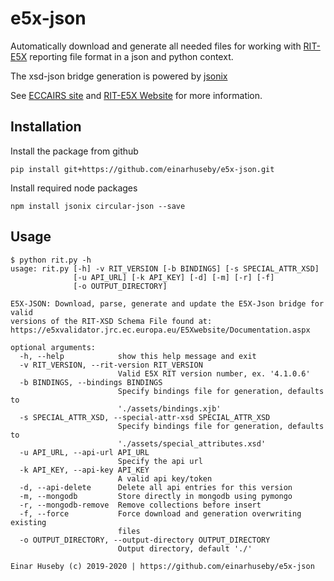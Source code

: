 # e5x-json
Automatically download and generate all needed files for working with [RIT-E5X](http://e5xvalidator.jrc.ec.europa.eu) reporting file format in a json  and python context.

The xsd-json bridge generation is powered by [jsonix](https://github.com/highsource/jsonix)

See [ECCAIRS site](https://eccairsportal.jrc.ec.europa.eu) and [RIT-E5X Website](https://e5xvalidator.jrc.ec.europa.eu) for more information.
## Installation

Install the package from github
```
pip install git+https://github.com/einarhuseby/e5x-json.git
```

Install required node packages
```
npm install jsonix circular-json --save
```

## Usage
```
$ python rit.py -h
usage: rit.py [-h] -v RIT_VERSION [-b BINDINGS] [-s SPECIAL_ATTR_XSD]
              [-u API_URL] [-k API_KEY] [-d] [-m] [-r] [-f]
              [-o OUTPUT_DIRECTORY]

E5X-JSON: Download, parse, generate and update the E5X-Json bridge for valid
versions of the RIT-XSD Schema File found at:
https://e5xvalidator.jrc.ec.europa.eu/E5Xwebsite/Documentation.aspx

optional arguments:
  -h, --help            show this help message and exit
  -v RIT_VERSION, --rit-version RIT_VERSION
                        Valid E5X RIT version number, ex. '4.1.0.6'
  -b BINDINGS, --bindings BINDINGS
                        Specify bindings file for generation, defaults to
                        './assets/bindings.xjb'
  -s SPECIAL_ATTR_XSD, --special-attr-xsd SPECIAL_ATTR_XSD
                        Specify bindings file for generation, defaults to
                        './assets/special_attributes.xsd'
  -u API_URL, --api-url API_URL
                        Specify the api url
  -k API_KEY, --api-key API_KEY
                        A valid api key/token
  -d, --api-delete      Delete all api entries for this version
  -m, --mongodb         Store directly in mongodb using pymongo
  -r, --mongodb-remove  Remove collections before insert
  -f, --force           Force download and generation overwriting existing
                        files
  -o OUTPUT_DIRECTORY, --output-directory OUTPUT_DIRECTORY
                        Output directory, default './'

Einar Huseby (c) 2019-2020 | https://github.com/einarhuseby/e5x-json
```


